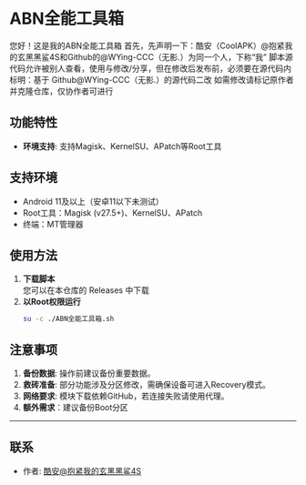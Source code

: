 # ABN全能工具箱
您好！这是我的ABN全能工具箱
首先，先声明一下：酷安（CoolAPK）@抱紧我的玄黑黑鲨4S和Github的@WYing-CCC（无影.）为同一个人，下称“我”
脚本源代码允许被别人查看，使用与修改/分享，但在修改后发布前，必须要在源代码内标明：基于 Github@WYing-CCC（无影.）的源代码二改
如需修改请标记原作者并克隆仓库，仅协作者可进行
## 功能特性
- **环境支持**: 支持Magisk、KernelSU、APatch等Root工具

## 支持环境
- Android 11及以上（安卓11以下未测试）
- Root工具：Magisk (v27.5+)、KernelSU、APatch
- 终端：MT管理器
## 使用方法
1. **下载脚本**  
   您可以在本仓库的 Releases 中下载
2. **以Root权限运行**  
   ```bash
   su -c ./ABN全能工具箱.sh
   ```

## 注意事项
1. **备份数据**: 操作前建议备份重要数据。
2. **救砖准备**: 部分功能涉及分区修改，需确保设备可进入Recovery模式。
3. **网络要求**: 模块下载依赖GitHub，若连接失败请使用代理。
4. **额外需求**：建议备份Boot分区

---

## 联系
- 作者: [酷安@抱紧我的玄黑黑鲨4S](http://www.coolapk.com/u/30424290)
